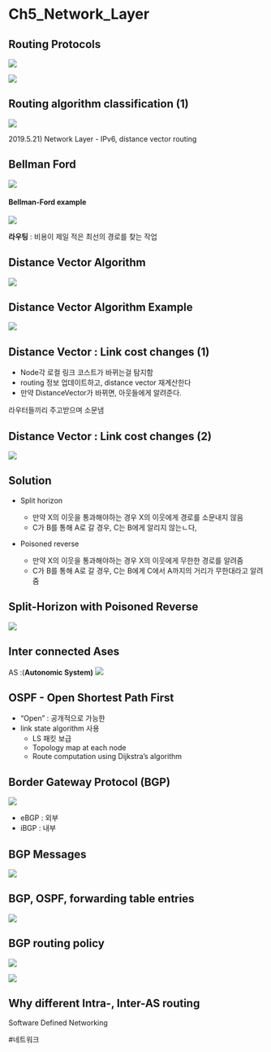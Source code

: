 # Ch5_Network_Layer
## Routing Protocols
![](Ch5_Network_Layer/CC7AF464-6553-4A1B-B20E-2EA061F2259D.png)

![](Ch5_Network_Layer/A208E4C0-CCB7-48A7-BF05-5222DCEF5B19.png)


## Routing algorithm classification (1)
![](Ch5_Network_Layer/B36726A3-C1DE-4DDF-BD47-CB628C010B84.png)

2019.5.21) Network Layer - IPv6, distance vector routing
## Bellman Ford 
![](Ch5_Network_Layer/FCA79494-44C9-4635-AE0F-8AABA3456CB5.png)

#### Bellman-Ford example
![](Ch5_Network_Layer/1790E0F2-B0C8-4A01-8AC1-A37ED6451363.png)


**라우팅** :  비용이 제일 적은 최선의 경로를 찾는 작업


## Distance Vector Algorithm

![](Ch5_Network_Layer/F7164464-2E6A-422C-A37C-FDCBF3C07D71.png)



## Distance Vector Algorithm Example
![](Ch5_Network_Layer/997DCBDD-AC1F-4930-9124-481FB2685AD7.png)

## Distance Vector : Link cost changes (1)
* Node각 로컬 링크 코스트가 바뀌는걸 탐지함
* routing 정보 업데이트하고, distance vector 재계산한다
* 만약 DistanceVector가 바뀌면, 아웃들에게 알려준다.

라우터들끼리 주고받으며 소문냄
 

## Distance Vector : Link cost changes (2)
![](Ch5_Network_Layer/0AA9230C-4169-4CC1-BB44-6A8A9A89354B.png)


## Solution
* Split horizon
	* 만약 X의 이웃을 통과해야하는 경우 X의 이웃에게 경로를 소문내지 않음
	* C가 B를 통해 A로 갈 경우, C는 B에게 알리지 않는ㄴ다,
	
* Poisoned reverse
	*  만약 X의 이웃을 통과해야하는 경우 X의 이웃에게 무한한 경로를 알려줌
	* C가 B를 통해 A로 갈 경우, C는 B에게 C에서 A까지의 거리가 무한대라고 알려줌

## Split-Horizon with Poisoned Reverse
![](Ch5_Network_Layer/1FF09C0C-9A00-458F-B299-5B5DF59CBA8E.png)



## Inter connected Ases
AS :(**Autonomic System)**
![](Ch5_Network_Layer/9A97D46F-9542-4710-A8E5-3EC91746ADBF.png)


## OSPF - Open Shortest Path First
* “Open” : 공개적으로 가능한
* link state algorithm 사용
	* LS 패킷 보급
	* Topology map at each node 
	* Route computation using Dijkstra’s algorithm


## Border Gateway Protocol (BGP)
![](Ch5_Network_Layer/A653A924-115E-4877-BC3E-269E6868B694.png)
* eBGP : 외부
* iBGP : 내부


## BGP Messages
![](Ch5_Network_Layer/F87415C5-5DC4-454C-868E-4925A911AA30.png)


## BGP, OSPF, forwarding table entries
![](Ch5_Network_Layer/BF6CFFFC-F334-467E-B81D-3E3574A03E3E.png)



## BGP routing policy
![](Ch5_Network_Layer/C3B90C65-EEAE-4027-9E45-52C034625863.png)

![](Ch5_Network_Layer/098CFB9F-C017-45DE-AD13-1D53CF3FE47D.png)



## Why different Intra-, Inter-AS routing
Software Defined Networking
















#네트워크